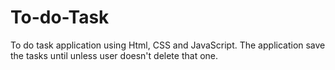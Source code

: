 # To-do-Task
To do task application using Html, CSS and JavaScript. The application save the tasks until unless user doesn't delete that one. 
